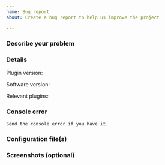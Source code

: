 ```yaml
---
name: Bug report
about: Create a bug report to help us improve the project

---
```


<!-- These comments will not be displayed -->

### Describe your problem
<!-- Understand what the problem is with the plugin. -->

### Details
Plugin version: 

Software <!--`/version`-->version: 

Relevant plugins<!--(optional)-->:

### Console error
```
Send the console error if you have it.
```

### Configuration file(s)
<!-- Send the configuration file(s) to [pastebin.com](pastebin.com) or to other paste servers. -->

### Screenshots (optional)
<!-- Send a few pictures about the problem for proof -->
